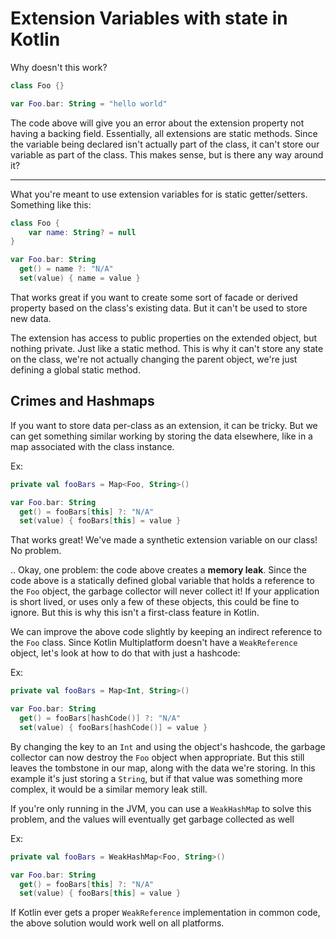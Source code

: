 Extension Variables with state in Kotlin
========================================

Why doesn't this work?

```kotlin
class Foo {}

var Foo.bar: String = "hello world"
```

The code above will give you an error about the extension property not
having a backing field. Essentially, all extensions are static methods.
Since the variable being declared isn't actually part of the class, it
can't store our variable as part of the class. This makes sense, but is
there any way around it?

----------

What you're meant to use extension variables for is static getter/setters.
Something like this:

```kotlin
class Foo {
    var name: String? = null
}

var Foo.bar: String
  get() = name ?: "N/A"
  set(value) { name = value }
```

That works great if you want to create some sort of facade or derived 
property based on the class's existing data. But it can't be used to store
new data.

The extension has access to public properties on the extended object, but
nothing private. Just like a static method. This is why it can't store any
state on the class, we're not actually changing the parent object, we're
just defining a global static method.

Crimes and Hashmaps
-------------------

If you want to store data per-class as an extension, it can be tricky.
But we can get something similar working by storing the data elsewhere,
like in a map associated with the class instance.

Ex:

```kotlin
private val fooBars = Map<Foo, String>()

var Foo.bar: String
  get() = fooBars[this] ?: "N/A"
  set(value) { fooBars[this] = value }
```

That works great! We've made a synthetic extension variable on our class!
No problem.

.. Okay, one problem: the code above creates a **memory leak**. Since the
code above is a statically defined global variable that holds a reference 
to the `Foo` object, the garbage collector will never collect it! If your 
application is short lived, or uses only a few of these objects, this could
be fine to ignore. But this is why this isn't a first-class feature in Kotlin.

We can improve the above code slightly by keeping an indirect reference
to the `Foo` class. Since Kotlin Multiplatform doesn't have a `WeakReference`
object, let's look at how to do that with just a hashcode:

Ex:

```kotlin
private val fooBars = Map<Int, String>()

var Foo.bar: String
  get() = fooBars[hashCode()] ?: "N/A"
  set(value) { fooBars[hashCode()] = value }
```

By changing the key to an `Int` and using the object's hashcode, the garbage
collector can now destroy the `Foo` object when appropriate. But this still
leaves the tombstone in our map, along with the data we're storing. In this
example it's just storing a `String`, but if that value was something more
complex, it would be a similar memory leak still.

If you're only running in the JVM, you can use a `WeakHashMap` to solve
this problem, and the values will eventually get garbage collected as well

Ex:

```kotlin
private val fooBars = WeakHashMap<Foo, String>()

var Foo.bar: String
  get() = fooBars[this] ?: "N/A"
  set(value) { fooBars[this] = value }
```

If Kotlin ever gets a proper `WeakReference` implementation in common code,
the above solution would work well on all platforms.
